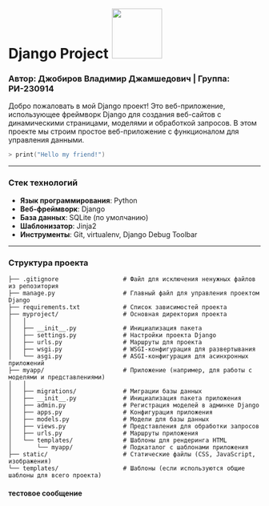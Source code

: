 # Django Project <img src="https://media.tenor.com/dMwtTTN4XusAAAAj/yeah-cute.gif" width="100" height="100" />
### Автор: **Джобиров Владимир Джамшедович** | Группа: **РИ-230914**


Добро пожаловать в мой Django проект! Это веб-приложение, использующее фреймворк Django для создания веб-сайтов с динамическими страницами, моделями и обработкой запросов. В этом проекте мы строим простое веб-приложение с функционалом для управления данными.
```zsh
> print("Hello my friend!")
```

---

### Стек технологий

- **Язык программирования**: Python
- **Веб-фреймворк**: Django
- **База данных**: SQLite (по умолчанию)
- **Шаблонизатор**: Jinja2
- **Инструменты**: Git, virtualenv, Django Debug Toolbar

---

### Структура проекта
```text
├── .gitignore                  # Файл для исключения ненужных файлов из репозитория
├── manage.py                   # Главный файл для управления проектом Django
├── requirements.txt            # Список зависимостей проекта
├── myproject/                  # Основная директория проекта
│   │
│   ├── __init__.py             # Инициализация пакета
│   ├── settings.py             # Настройки проекта Django
│   ├── urls.py                 # Маршруты для проекта
│   ├── wsgi.py                 # WSGI-конфигурация для развертывания
│   └── asgi.py                 # ASGI-конфигурация для асинхронных приложений
├── myapp/                      # Приложение (например, для работы с моделями и представлениями)
│   │
│   ├── migrations/             # Миграции базы данных
│   ├── __init__.py             # Инициализация пакета приложения
│   ├── admin.py                # Регистрация моделей в админке Django
│   ├── apps.py                 # Конфигурация приложения
│   ├── models.py               # Модели для базы данных
│   ├── views.py                # Представления для обработки запросов
│   ├── urls.py                 # Маршруты приложения
│   └── templates/              # Шаблоны для рендеринга HTML
│       └── myapp/              # Подкаталог с шаблонами приложения
├── static/                     # Статические файлы (CSS, JavaScript, изображения)
└── templates/                  # Шаблоны (если используются общие шаблоны для всего проекта)

```
#### **тестовое сообщение**
